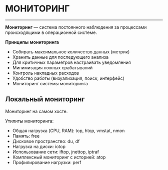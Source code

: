 # МОНИТОРИНГ
_ _ _
**Мониторинг** — система постоянного наблюдения за процессами происходящими в операционной системе.    

**Принципы** **мониторинга**
- Собирать максимальное количество данных (метрик)
- Хранить данные для последующего анализа
- Для критичных параметров настраивать уведомления
- Минимизация ложных срабатываний
- Контроль накладных расходов
- Удобство работы (визуализация, поиск, интерфейс)
- Мониторинг системы мониторинга

## Локальный мониторинг
Мониторинг на самом хосте.   

Утилиты мониторинга:
- Общая нагрузка (CPU, RAM): top, htop, vmstat, nmon
- Память: free
- Дисковое пространство: du, df
- Нагрузка на диски: iotop
- Использование сети: iftop, jnettop, iptraf
- Комплексный мониторинг с историей: atop
- Профилирование нагрузки: perf

